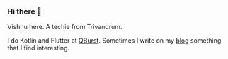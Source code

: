 ### Hi there 👋

Vishnu here. A techie from Trivandrum. 

I do Kotlin and Flutter at [QBurst](https://qburst.com/). Sometimes I write on my [blog](https://iamvishnu.com/) something that I find interesting.


<!--
**vishnuharidas/vishnuharidas** is a ✨ _special_ ✨ repository because its `README.md` (this file) appears on your GitHub profile.

Here are some ideas to get you started:

- 🔭 I’m currently working on ...
- 🌱 I’m currently learning ...
- 👯 I’m looking to collaborate on ...
- 🤔 I’m looking for help with ...
- 💬 Ask me about ...
- 📫 How to reach me: ...
- 😄 Pronouns: ...
- ⚡ Fun fact: ...
-->
